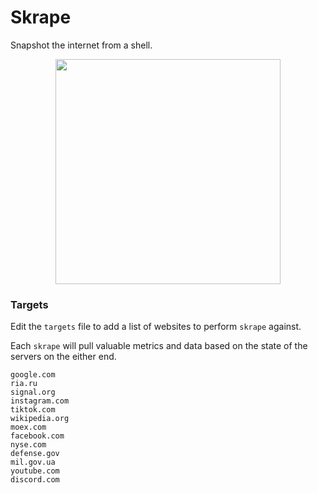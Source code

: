 # Skrape

Snapshot the internet from a shell. 

<p align="center"><img src="https://user-images.githubusercontent.com/13757818/158035820-36fe726e-a525-4761-869e-e7d603344bb2.png" width="360"></p>

### Targets

Edit the `targets` file to add a list of websites to perform `skrape` against.

Each `skrape` will pull valuable metrics and data based on the state of the servers on the either end.

```
google.com
ria.ru
signal.org
instagram.com
tiktok.com
wikipedia.org
moex.com
facebook.com
nyse.com
defense.gov
mil.gov.ua
youtube.com
discord.com
```
